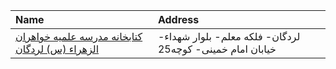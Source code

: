| Name                                                                                                                                   | Address                                                   |
|:---------------------------------------------------------------------------------------------------------------------------------------|:----------------------------------------------------------|
| [کتابخانه مدرسه علمیه خواهران الزهراء (س) لردگان](https://lib.ir/fa/library/733/کتابخانه-مدرسه-علمیه-خواهران-الزهراء-س-لردگان/search/) | لردگان- فلكه معلم- بلوار شهداء- خیابان امام خمینی- كوچه25 |